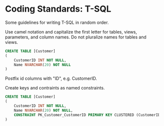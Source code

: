 # Coding Standards: T-SQL

Some guidelines for writing T-SQL in random order.

Use camel notation and capitalize the first letter for tables, views, parameters, and column names.  Do not pluralize names for tables and views.

```sql
CREATE TABLE [Customer]
(
    CustomerID INT NOT NULL,
    Name NVARCHAR(20) NOT NULL
)
```

Postfix id columns with "ID", e.g. CustomerID.

Create keys and contraints as named constraints.

```sql
CREATE TABLE [Customer]
(
    CustomerID INT NOT NULL,
    Name NVARCHAR(20) NOT NULL,
    CONSTRAINT PK_Customer_CustomerID PRIMARY KEY CLUSTERED (CustomerID)
)
```





